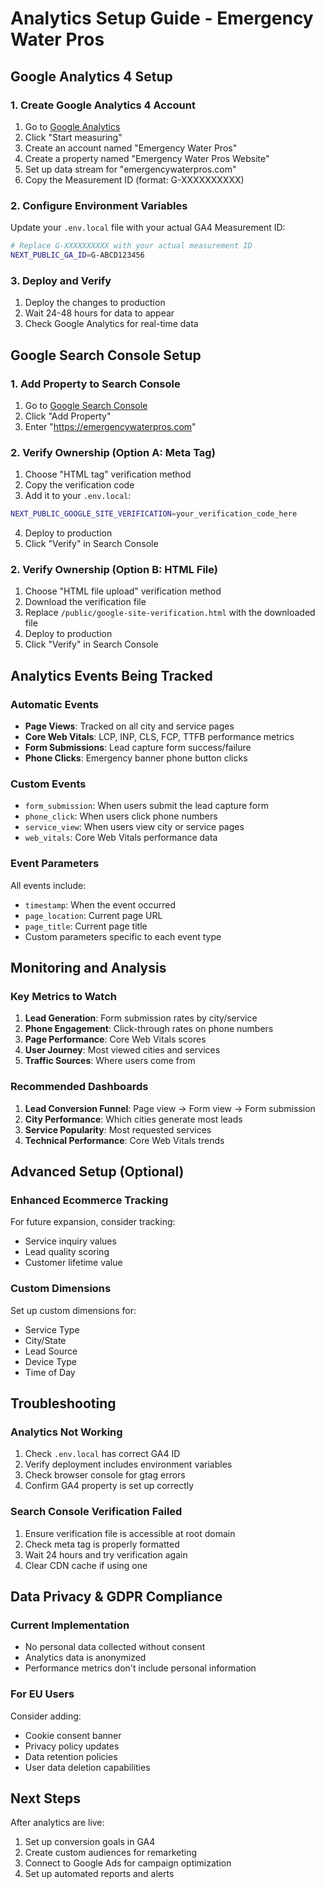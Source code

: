 # Analytics Setup Guide - Emergency Water Pros

## Google Analytics 4 Setup

### 1. Create Google Analytics 4 Account
1. Go to [Google Analytics](https://analytics.google.com/)
2. Click "Start measuring"
3. Create an account named "Emergency Water Pros"
4. Create a property named "Emergency Water Pros Website"
5. Set up data stream for "emergencywaterpros.com"
6. Copy the Measurement ID (format: G-XXXXXXXXXX)

### 2. Configure Environment Variables
Update your `.env.local` file with your actual GA4 Measurement ID:

```bash
# Replace G-XXXXXXXXXX with your actual measurement ID
NEXT_PUBLIC_GA_ID=G-ABCD123456
```

### 3. Deploy and Verify
1. Deploy the changes to production
2. Wait 24-48 hours for data to appear
3. Check Google Analytics for real-time data

## Google Search Console Setup

### 1. Add Property to Search Console
1. Go to [Google Search Console](https://search.google.com/search-console)
2. Click "Add Property"
3. Enter "https://emergencywaterpros.com"

### 2. Verify Ownership (Option A: Meta Tag)
1. Choose "HTML tag" verification method
2. Copy the verification code
3. Add it to your `.env.local`:
```bash
NEXT_PUBLIC_GOOGLE_SITE_VERIFICATION=your_verification_code_here
```
4. Deploy to production
5. Click "Verify" in Search Console

### 2. Verify Ownership (Option B: HTML File)
1. Choose "HTML file upload" verification method
2. Download the verification file
3. Replace `/public/google-site-verification.html` with the downloaded file
4. Deploy to production
5. Click "Verify" in Search Console

## Analytics Events Being Tracked

### Automatic Events
- **Page Views**: Tracked on all city and service pages
- **Core Web Vitals**: LCP, INP, CLS, FCP, TTFB performance metrics
- **Form Submissions**: Lead capture form success/failure
- **Phone Clicks**: Emergency banner phone button clicks

### Custom Events
- `form_submission`: When users submit the lead capture form
- `phone_click`: When users click phone numbers
- `service_view`: When users view city or service pages
- `web_vitals`: Core Web Vitals performance data

### Event Parameters
All events include:
- `timestamp`: When the event occurred
- `page_location`: Current page URL
- `page_title`: Current page title
- Custom parameters specific to each event type

## Monitoring and Analysis

### Key Metrics to Watch
1. **Lead Generation**: Form submission rates by city/service
2. **Phone Engagement**: Click-through rates on phone numbers
3. **Page Performance**: Core Web Vitals scores
4. **User Journey**: Most viewed cities and services
5. **Traffic Sources**: Where users come from

### Recommended Dashboards
1. **Lead Conversion Funnel**: Page view → Form view → Form submission
2. **City Performance**: Which cities generate most leads
3. **Service Popularity**: Most requested services
4. **Technical Performance**: Core Web Vitals trends

## Advanced Setup (Optional)

### Enhanced Ecommerce Tracking
For future expansion, consider tracking:
- Service inquiry values
- Lead quality scoring
- Customer lifetime value

### Custom Dimensions
Set up custom dimensions for:
- Service Type
- City/State
- Lead Source
- Device Type
- Time of Day

## Troubleshooting

### Analytics Not Working
1. Check `.env.local` has correct GA4 ID
2. Verify deployment includes environment variables
3. Check browser console for gtag errors
4. Confirm GA4 property is set up correctly

### Search Console Verification Failed
1. Ensure verification file is accessible at root domain
2. Check meta tag is properly formatted
3. Wait 24 hours and try verification again
4. Clear CDN cache if using one

## Data Privacy & GDPR Compliance

### Current Implementation
- No personal data collected without consent
- Analytics data is anonymized
- Performance metrics don't include personal information

### For EU Users
Consider adding:
- Cookie consent banner
- Privacy policy updates
- Data retention policies
- User data deletion capabilities

## Next Steps

After analytics are live:
1. Set up conversion goals in GA4
2. Create custom audiences for remarketing
3. Connect to Google Ads for campaign optimization
4. Set up automated reports and alerts
